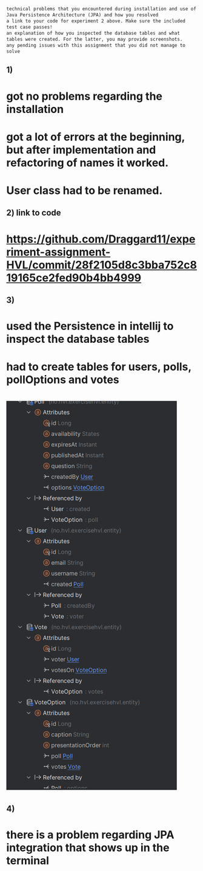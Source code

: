 
    technical problems that you encountered during installation and use of Java Persistence Architecture (JPA) and how you resolved
    a link to your code for experiment 2 above. Make sure the included test case passes!
    an explanation of how you inspected the database tables and what tables were created. For the latter, you may provide screenshots.
    any pending issues with this assignment that you did not manage to solve


## 1)
# got no problems regarding the installation
# got a lot of errors at the beginning, but after implementation and refactoring of names it worked.
# User class had to be renamed.

## 2) link to code
# https://github.com/Draggard11/experiment-assignment-HVL/commit/28f2105d8c3bba752c819165ce2fed90b4bb4999

## 3)
# used the Persistence in intellij to inspect the database tables
# had to create tables for users, polls, pollOptions and votes
# ![](img.png)

## 4)
# there is a problem regarding JPA integration that shows up in the terminal
